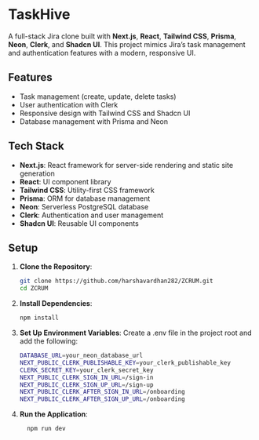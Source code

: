 # TaskHive

A full-stack Jira clone built with **Next.js**, **React**, **Tailwind CSS**, **Prisma**, **Neon**, **Clerk**, and **Shadcn UI**. This project mimics Jira’s task management and authentication features with a modern, responsive UI.

## Features
- Task management (create, update, delete tasks)
- User authentication with Clerk
- Responsive design with Tailwind CSS and Shadcn UI
- Database management with Prisma and Neon

## Tech Stack
- **Next.js**: React framework for server-side rendering and static site generation
- **React**: UI component library
- **Tailwind CSS**: Utility-first CSS framework
- **Prisma**: ORM for database management
- **Neon**: Serverless PostgreSQL database
- **Clerk**: Authentication and user management
- **Shadcn UI**: Reusable UI components

## Setup

1. **Clone the Repository**:
   ```bash
   git clone https://github.com/harshavardhan282/ZCRUM.git
   cd ZCRUM

2. **Install Dependencies**:
    ```bash
    npm install

3. **Set Up Environment Variables**:
Create a .env file in the project root and add the following:
    ```bash
    DATABASE_URL=your_neon_database_url
    NEXT_PUBLIC_CLERK_PUBLISHABLE_KEY=your_clerk_publishable_key
    CLERK_SECRET_KEY=your_clerk_secret_key
    NEXT_PUBLIC_CLERK_SIGN_IN_URL=/sign-in
    NEXT_PUBLIC_CLERK_SIGN_UP_URL=/sign-up
    NEXT_PUBLIC_CLERK_AFTER_SIGN_IN_URL=/onboarding
    NEXT_PUBLIC_CLERK_AFTER_SIGN_UP_URL=/onboarding
4.  **Run the Application**:
    ```bash
      npm run dev

